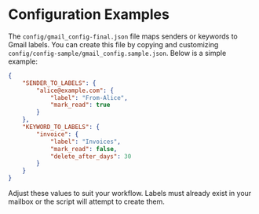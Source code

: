 # Configuration Examples

The `config/gmail_config-final.json` file maps senders or keywords to Gmail labels.
You can create this file by copying and customizing `config/config-sample/gmail_config.sample.json`.
Below is a simple example:

```json
{
    "SENDER_TO_LABELS": {
        "alice@example.com": {
            "label": "From-Alice",
            "mark_read": true
        }
    },
    "KEYWORD_TO_LABELS": {
        "invoice": {
            "label": "Invoices",
            "mark_read": false,
            "delete_after_days": 30
        }
    }
}
```

Adjust these values to suit your workflow. Labels must already exist in your
mailbox or the script will attempt to create them.
